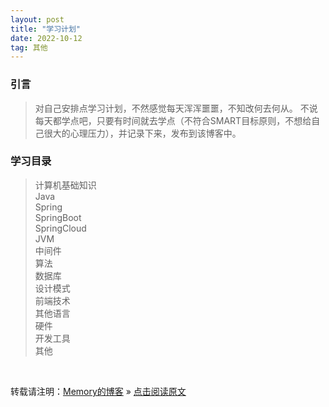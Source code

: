 ```yaml
---
layout: post
title: "学习计划"
date: 2022-10-12
tag: 其他
---
```

### 引言

> 对自己安排点学习计划，不然感觉每天浑浑噩噩，不知改何去何从。
> 不说每天都学点吧，只要有时间就去学点（不符合SMART目标原则，不想给自己很大的心理压力），并记录下来，发布到该博客中。

### 学习目录

> 计算机基础知识  
> Java  
> Spring  
> SpringBoot  
> SpringCloud  
> JVM  
> 中间件  
> 算法  
> 数据库  
> 设计模式  
> 前端技术  
> 其他语言  
> 硬件  
> 开发工具  
> 其他  

<br>

转载请注明：[Memory的博客](https://www.shendonghai.com) » [点击阅读原文](https://www.shendonghai.com/2022/10/%E5%AD%A6%E4%B9%A0%E8%AE%A1%E5%88%92/) 
